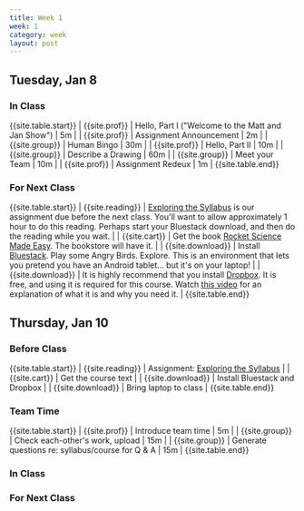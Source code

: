 ```yaml
---
title: Week 1 
week: 1
category: week
layout: post
---
```


## Tuesday, Jan 8

### In Class

{{site.table.start}}
| {{site.prof}} | Hello, Part I ("Welcome to the Matt and Jan Show") | 5m |
| {{site.prof}} | Assignment Announcement | 2m |
| {{site.group}} | Human Bingo | 30m |
| {{site.prof}} | Hello, Part II | 10m |
| {{site.group}} | Describe a Drawing | 60m |
| {{site.group}} | Meet your Team | 10m |
| {{site.prof}} | Assignment Redeux | 1m |
{{site.table.end}}

### For Next Class

{{site.table.start}}
| {{site.reading}} | [Exploring the Syllabus]({{site.base}}/todo/a1/) is our assignment due before the next class. You'll want to allow approximately 1 hour to do this reading. Perhaps start your Bluestack download, and then do the reading while you wait. |
| {{site.cart}} | Get the book [Rocket Science Made Easy](http://www.amazon.com/Rocket-Surgery-Made-Easy-Yourself/dp/0321657292). The bookstore will have it. |
| {{site.download}} | Install [Bluestack](http://bluestack.com/). Play some Angry Birds. Explore. This is an environment that lets you pretend you have an Android tablet... but it's on your laptop! |
| {{site.download}} | It is highly recommend that you install [Dropbox](http://db.tt/zgUQOl6A). It is free, and using it is required for this course. Watch [this video](http://www.youtube.com/watch?v=52xllJksWg4) for an explanation of what it is and why you need it. |
{{site.table.end}}

<!-- # # # # # # # # # # # # # # # # # # # # # # # # # # # -->

## Thursday, Jan 10

### Before Class

{{site.table.start}}
| {{site.reading}} | Assignment: [Exploring the Syllabus]({{site.base}}/todo/a1/) |
| {{site.cart}} | Get the course text | 
| {{site.download}} | Install Bluestack and Dropbox | 
| {{site.download}} | Bring laptop to class |
{{site.table.end}}

### Team Time

{{site.table.start}}
| {{site.prof}} | Introduce team time | 5m |
| {{site.group}} | Check each-other's work, upload | 15m |
| {{site.group}} | Generate questions re: syllabus/course for Q & A | 15m |
{{site.table.end}}

### In Class

### For Next Class


<!-- # # # # # # # # # # # # # # # # # # # # # # # # # # # -->

